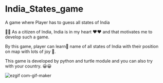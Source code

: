# India_States_game
A game where Player has to guess all states of India

🥰🥰
As a citizen of India, India  is in my heart ❤❤ and that motivates me to develop such a game.

By this game, player can learn🤔 name of all states of India with their position on map with lots of joy 🤩.


This game is developed by python and turtle module and you can also try with your country.
😀😀


![ezgif com-gif-maker](https://user-images.githubusercontent.com/72398995/140608885-15f8861a-a576-474b-a47d-2b2eedfd86d6.gif)
